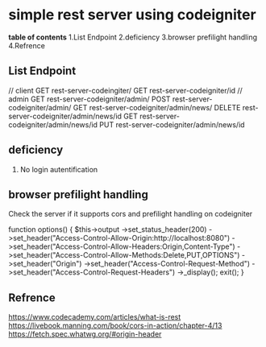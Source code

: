 # simple rest server using codeigniter

**table of contents**
1.List Endpoint
2.deficiency
3.browser prefilight handling
4.Refrence

## List Endpoint

// client
GET rest-server-codeingiter/
GET  rest-server-codeigniter/id
// admin
GET rest-server-codeigniter/admin/
POST rest-server-codeigniter/admin/
GET rest-server-codeigniter/admin/news/
DELETE rest-server-codeigniter/admin/news/id
GET rest-server-codeigniter/admin/news/id
PUT  rest-server-codeigniter/admin/news/id

## deficiency

1. No login autentification

## browser prefilight handling

Check the server if it supports cors and
prefilight handling on codeigniter

function options()
    {
        $this->output
            ->set_status_header(200)
            ->set_header("Access-Control-Allow-Origin:http://localhost:8080")
            ->set_header("Access-Control-Allow-Headers:Origin,Content-Type")
            ->set_header("Access-Control-Allow-Methods:Delete,PUT,OPTIONS")
            ->set_header("Origin")
            ->set_header("Access-Control-Request-Method")
            ->set_header("Access-Control-Request-Headers")
            ->_display();
        exit();
    }
    
 ## Refrence
 
 https://www.codecademy.com/articles/what-is-rest
 https://livebook.manning.com/book/cors-in-action/chapter-4/13
 https://fetch.spec.whatwg.org/#origin-header


